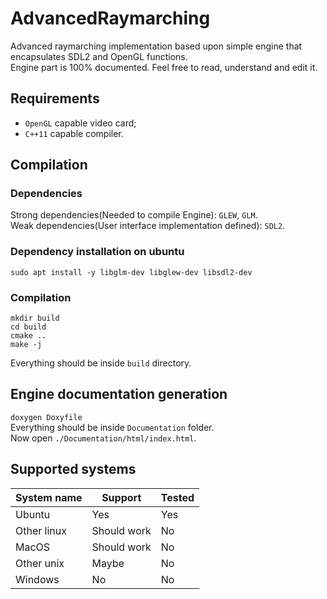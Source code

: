 # AdvancedRaymarching
Advanced raymarching implementation based upon simple engine that encapsulates SDL2 and OpenGL functions.  
Engine part is 100% documented. Feel free to read, understand and edit it.
## Requirements
* `OpenGL` capable video card;
* `C++11` capable compiler.
## Compilation
### Dependencies
Strong dependencies(Needed to compile Engine):
`GLEW`, `GLM`.  
Weak dependencies(User interface implementation defined):
`SDL2`.
### Dependency installation on ubuntu
`sudo apt install -y libglm-dev libglew-dev libsdl2-dev`
### Compilation
```
mkdir build
cd build
cmake ..
make -j
```  
Everything should be inside `build` directory.

## Engine documentation generation
`doxygen Doxyfile`  
Everything should be inside `Documentation` folder.  
Now open `./Documentation/html/index.html`.
## Supported systems
| System name   | Support       | Tested        |
| ------------- | ------------- | ------------- |
| Ubuntu        | Yes           | Yes           |
| Other linux   | Should work   | No            |
| MacOS         | Should work   | No            |
| Other unix    | Maybe         | No            |
| Windows       | No            | No            |